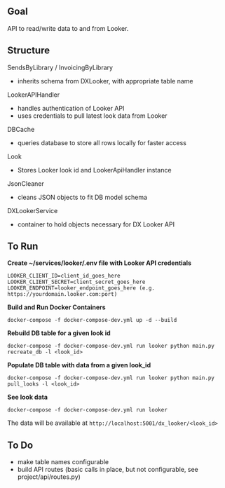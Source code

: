 **Goal**  
-
API to read/write data to and from Looker.


**Structure**  
-

SendsByLibrary / InvoicingByLibrary
- inherits schema from DXLooker, with appropriate table name

LookerAPIHandler  
- handles authentication of Looker API
- uses credentials to pull latest look data from Looker 

DBCache
- queries database to store all rows locally for faster access

Look
- Stores Looker look id and LookerApiHandler instance

JsonCleaner
- cleans JSON objects to fit DB model schema

DXLookerService
- container to hold objects necessary for DX Looker API

**To Run**  
- 
**Create ~/services/looker/.env file with Looker API credentials**
```
LOOKER_CLIENT_ID=client_id_goes_here
LOOKER_CLIENT_SECRET=client_secret_goes_here
LOOKER_ENDPOINT=looker_endpoint_goes_here (e.g. https://yourdomain.looker.com:port)
```

**Build and Run Docker Containers** 
```
docker-compose -f docker-compose-dev.yml up -d --build
```

**Rebuild DB table for a given look id**
```
docker-compose -f docker-compose-dev.yml run looker python main.py recreate_db -l <look_id>
```

**Populate DB table with data from a given look_id**  
```
docker-compose -f docker-compose-dev.yml run looker python main.py pull_looks -l <look_id>
```

**See look data**  
```
docker-compose -f docker-compose-dev.yml run looker
```
The data will be available at `http://localhost:5001/dx_looker/<look_id>`

**To Do**
-
- make table names configurable
- build API routes (basic calls in place, but not configurable, 
see project/api/routes.py)
